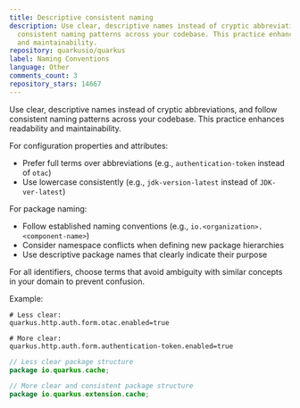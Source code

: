 ```yaml
---
title: Descriptive consistent naming
description: Use clear, descriptive names instead of cryptic abbreviations, and follow
  consistent naming patterns across your codebase. This practice enhances readability
  and maintainability.
repository: quarkusio/quarkus
label: Naming Conventions
language: Other
comments_count: 3
repository_stars: 14667
---
```


Use clear, descriptive names instead of cryptic abbreviations, and follow consistent naming patterns across your codebase. This practice enhances readability and maintainability.

For configuration properties and attributes:
- Prefer full terms over abbreviations (e.g., `authentication-token` instead of `otac`)
- Use lowercase consistently (e.g., `jdk-version-latest` instead of `JDK-ver-latest`)

For package naming:
- Follow established naming conventions (e.g., `io.<organization>.<component-name>`)
- Consider namespace conflicts when defining new package hierarchies
- Use descriptive package names that clearly indicate their purpose

For all identifiers, choose terms that avoid ambiguity with similar concepts in your domain to prevent confusion.

Example:
```properties
# Less clear:
quarkus.http.auth.form.otac.enabled=true

# More clear:
quarkus.http.auth.form.authentication-token.enabled=true
```

```java
// Less clear package structure
package io.quarkus.cache;

// More clear and consistent package structure
package io.quarkus.extension.cache;
```